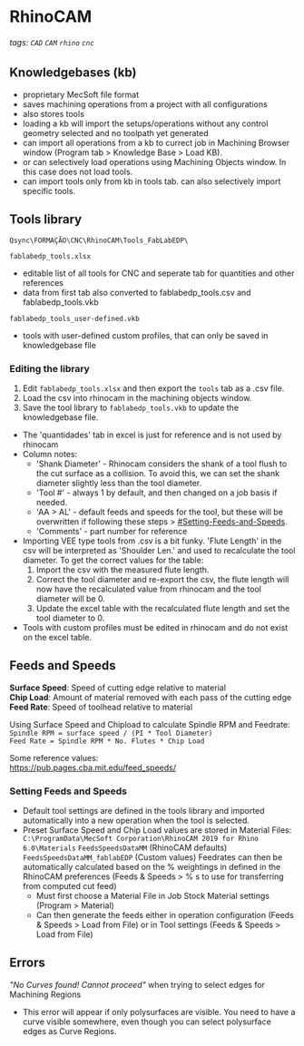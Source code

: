 # RhinoCAM

###### tags: `CAD` `CAM` `rhino` `cnc`

## Knowledgebases (kb)

- proprietary MecSoft file format
- saves machining operations from a project with all configurations 
- also stores tools
- loading a kb will import the setups/operations without any control geometry selected and no toolpath yet generated
- can import all operations from a kb to currect job in Machining Browser window (Program tab > Knowledge Base > Load KB).
- or can selectively load operations using Machining Objects window.  In this case does not load tools.
- can import tools only from kb in tools tab. can also selectively import specific tools.

## Tools library

`Qsync\FORMAÇÃO\CNC\RhinoCAM\Tools_FabLabEDP\`

`fablabedp_tools.xlsx`
 - editable list of all tools for CNC and seperate tab for quantities and other references
 - data from first tab also converted to fablabedp_tools.csv and fablabedp_tools.vkb

`fablabedp_tools_user-defined.vkb`
 - tools with user-defined custom profiles, that can only be saved in knowledgebase file

### Editing the library

1. Edit `fablabedp_tools.xlsx` and then export the `tools` tab as a .csv file.
2. Load the csv into rhinocam in the machining objects window.
3. Save the tool library to `fablabedp_tools.vkb` to update the knowledgebase file.

- The 'quantidades' tab in excel is just for reference and is not used by rhinocam
- Column notes:
   - 'Shank Diameter' - Rhinocam considers the shank of a tool flush to the cut surface as a collision.  To avoid this, we can set the shank diameter slightly less than the tool diameter.
   - 'Tool #' - always 1 by default, and then changed on a job basis if needed.
   - 'AA > AL' - default feeds and speeds for the tool, but these will be overwritten if following these steps > [#Setting-Feeds-and-Speeds](#Setting-Feeds-and-Speeds).
   - 'Comments' - part number for reference
- Importing VEE type tools from .csv is a bit funky. 'Flute Length' in the csv will be interpreted as 'Shoulder Len.' and used to recalculate the tool diameter.  To get the correct values for the table:
   1. Import the csv with the measured flute length.
   2. Correct the tool diameter and re-export the csv, the flute length will now have the recalculated value from rhinocam and the tool diameter will be 0.
   3. Update the excel table with the recalculated flute length and set the tool diameter to 0.
- Tools with custom profiles must be edited in rhinocam and do not exist on the excel table.

## Feeds and Speeds

**Surface Speed**: Speed of cutting edge relative to material  
**Chip Load**:  Amount of material removed with each pass of the cutting edge  
**Feed Rate**: Speed of toolhead relative to material

Using Surface Speed and Chipload to calculate Spindle RPM and Feedrate:  
`Spindle RPM = surface speed / (PI * Tool Diameter)`  
`Feed Rate = Spindle RPM * No. Flutes * Chip Load`

Some reference values:  
https://pub.pages.cba.mit.edu/feed_speeds/

### Setting Feeds and Speeds

 - Default tool settings are defined in the tools library and imported automatically into a new operation when the tool is selected.
 - Preset Surface Speed and Chip Load values are stored in Material Files:
    `C:\ProgramData\MecSoft Corporation\RhinoCAM 2019 for Rhino 6.0\Materials`
    `FeedsSpeedsDataMM` (RhinoCAM defaults)
    `FeedsSpeedsDataMM_fablabEDP` (Custom values)
    Feedrates can then be automatically calculated based on the % weightings in defined in the RhinoCAM preferences (Feeds & Speeds > % s to use for transferring from computed cut feed)
    - Must first choose a Material File in Job Stock Material settings (Program > Material)
    - Can then generate the feeds either in operation configuration (Feeds & Speeds > Load from File) or in Tool settings (Feeds & Speeds > Load from File)
    
## Errors

*"No Curves found! Cannot proceed"* when trying to select edges for Machining Regions
 - This error will appear if only polysurfaces are visible.  You need to have a curve visible somewhere, even though you can select polysurface edges as Curve Regions.